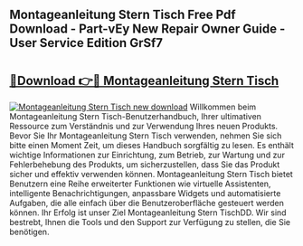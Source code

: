 ## Montageanleitung Stern Tisch Free Pdf Download - Part-vEy New Repair Owner Guide - User Service Edition GrSf7

# <h2><a href="http://df8th6s.blite.top/?on=Montageanleitung+Stern+Tisch">🔗Download 👉🔴 Montageanleitung Stern Tisch</a></h2>

[![Montageanleitung Stern Tisch new download](https://i.imgur.com/lujVjoI.png)](http://df8th6s.blite.top/?on=Montageanleitung+Stern+Tisch)
Willkommen beim Montageanleitung Stern Tisch-Benutzerhandbuch, Ihrer ultimativen Ressource zum Verständnis und zur Verwendung Ihres neuen Produkts. Bevor Sie Ihr Montageanleitung Stern Tisch verwenden, nehmen Sie sich bitte einen Moment Zeit, um dieses Handbuch sorgfältig zu lesen. Es enthält wichtige Informationen zur Einrichtung, zum Betrieb, zur Wartung und zur Fehlerbehebung des Produkts, um sicherzustellen, dass Sie das Produkt sicher und effektiv verwenden können. Montageanleitung Stern Tisch bietet Benutzern eine Reihe erweiterter Funktionen wie virtuelle Assistenten, intelligente Benachrichtigungen, anpassbare Widgets und automatisierte Aufgaben, die alle einfach über die Benutzeroberfläche gesteuert werden können. Ihr Erfolg ist unser Ziel Montageanleitung Stern TischDD. Wir sind bestrebt, Ihnen die Tools und den Support zur Verfügung zu stellen, die Sie benötigen.
